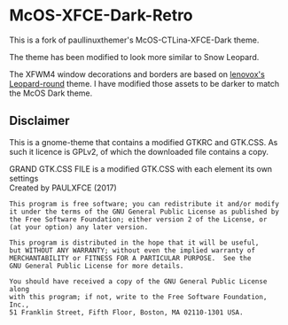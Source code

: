 # McOS-XFCE-Dark-Retro

This is a fork of paullinuxthemer's McOS-CTLina-XFCE-Dark theme.

The theme has been modified to look more similar to Snow Leopard.

The XFWM4 window decorations and borders are based on [lenovox's Leopard-round](https://www.xfce-look.org/p/1015871) theme. I have modified those assets to be darker to match the McOS Dark theme.

## Disclaimer

This is a gnome-theme that contains a modified GTKRC and GTK.CSS.  As such it licence is GPLv2, of which the downloaded file contains a copy.


 GRAND GTK.CSS FILE is a modified GTK.CSS with each element its own settings  
 Created by PAULXFCE (2017)                              

    This program is free software; you can redistribute it and/or modify
    it under the terms of the GNU General Public License as published by
    the Free Software Foundation; either version 2 of the License, or
    (at your option) any later version.

    This program is distributed in the hope that it will be useful,
    but WITHOUT ANY WARRANTY; without even the implied warranty of
    MERCHANTABILITY or FITNESS FOR A PARTICULAR PURPOSE.  See the
    GNU General Public License for more details.

    You should have received a copy of the GNU General Public License along
    with this program; if not, write to the Free Software Foundation, Inc.,
    51 Franklin Street, Fifth Floor, Boston, MA 02110-1301 USA.
